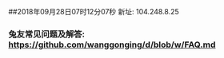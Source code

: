 ##2018年09月28日07时12分07秒 新址: 104.248.8.25
### 兔友常见问题及解答: https://github.com/wanggonging/d/blob/w/FAQ.md
